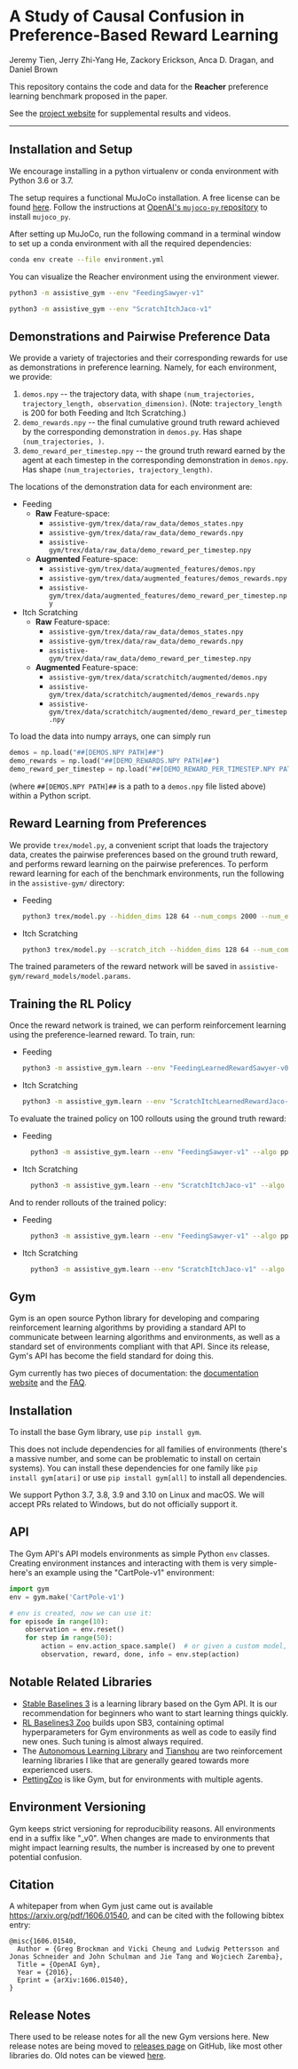 # A Study of Causal Confusion in Preference-Based Reward Learning
Jeremy Tien, Jerry Zhi-Yang He, Zackory Erickson, Anca D. Dragan, and Daniel Brown

This repository contains the code and data for the **Reacher** preference learning benchmark proposed in the paper. 

See the [project website](https://sites.google.com/view/causal-reward-confusion) for supplemental results and videos.
***

## Installation and Setup
We encourage installing in a python virtualenv or conda environment with Python 3.6 or 3.7.

The setup requires a functional MuJoCo installation. 
A free license can be found [here](https://github.com/openai/mujoco-py).
Follow the instructions at [OpenAI's `mujoco-py` repository](https://github.com/openai/mujoco-py) to install `mujoco_py`. 

After setting up MuJoCo, run the following command in a terminal window to set up a conda environment with all the required dependencies: 
```bash
conda env create --file environment.yml
```

You can visualize the Reacher environment using the environment viewer.  
```bash
python3 -m assistive_gym --env "FeedingSawyer-v1"
```
```bash
python3 -m assistive_gym --env "ScratchItchJaco-v1"
```


## Demonstrations and Pairwise Preference Data
We provide a variety of trajectories and their corresponding rewards for use as demonstrations in preference learning.
Namely, for each environment, we provide:
1. `demos.npy` -- the trajectory data, with shape `(num_trajectories, trajectory_length, observation_dimension)`. (Note: `trajectory_length` is 200 for both Feeding and Itch Scratching.) 
2. `demo_rewards.npy` -- the final cumulative ground truth reward achieved by the corresponding demonstration in `demos.py`. Has shape `(num_trajectories, )`. 
3. `demo_reward_per_timestep.npy` -- the ground truth reward earned by the agent at each timestep in the corresponding demonstration in `demos.npy`. Has shape `(num_trajectories, trajectory_length)`.

The locations of the demonstration data for each environment are:
- Feeding
    - **Raw** Feature-space: 
        - `assistive-gym/trex/data/raw_data/demos_states.npy`
        - `assistive-gym/trex/data/raw_data/demo_rewards.npy`
        - `assistive-gym/trex/data/raw_data/demo_reward_per_timestep.npy`
    - **Augmented** Feature-space: 
        - `assistive-gym/trex/data/augmented_features/demos.npy`
        - `assistive-gym/trex/data/augmented_features/demos_rewards.npy`
        - `assistive-gym/trex/data/augmented_features/demo_reward_per_timestep.npy`
- Itch Scratching
    - **Raw** Feature-space: 
        - `assistive-gym/trex/data/raw_data/demos_states.npy`
        - `assistive-gym/trex/data/raw_data/demo_rewards.npy`
        - `assistive-gym/trex/data/raw_data/demo_reward_per_timestep.npy`
    - **Augmented** Feature-space: 
        - `assistive-gym/trex/data/scratchitch/augmented/demos.npy`
        - `assistive-gym/trex/data/scratchitch/augmented/demos_rewards.npy`
        - `assistive-gym/trex/data/scratchitch/augmented/demo_reward_per_timestep.npy`
        
To load the data into numpy arrays, one can simply run
```python
demos = np.load("##[DEMOS.NPY PATH]##")
demo_rewards = np.load("##[DEMO_REWARDS.NPY PATH]##")
demo_reward_per_timestep = np.load("##[DEMO_REWARD_PER_TIMESTEP.NPY PATH]##")
```
(where `##[DEMOS.NPY PATH]##` is a path to a `demos.npy` file listed above) within a Python script. 


## Reward Learning from Preferences
We provide `trex/model.py`, a convenient script that loads the trajectory data, creates the pairwise preferences based on the ground truth reward, and performs reward learning on the pairwise preferences. 
To perform reward learning for each of the benchmark environments, run the following in the `assistive-gym/` directory:
- Feeding
    ```bash
    python3 trex/model.py --hidden_dims 128 64 --num_comps 2000 --num_epochs 100 --patience 10 --lr 0.01 --weight_decay 0.01 --seed 0 --reward_model_path ./reward_models/model.params
    ```
- Itch Scratching
    ```bash
    python3 trex/model.py --scratch_itch --hidden_dims 128 64 --num_comps 2000 --num_epochs 100 --patience 10 --lr 0.01 --weight_decay 0.01 --seed $seed --reward_model_path ./reward_models/model.params
    ```
The trained parameters of the reward network will be saved in `assistive-gym/reward_models/model.params`.


## Training the RL Policy
Once the reward network is trained, we can perform reinforcement learning using the preference-learned reward. 
To train, run:
- Feeding
    ```bash
    python3 -m assistive_gym.learn --env "FeedingLearnedRewardSawyer-v0" --algo ppo --seed $seed --train --train-timesteps 1000000 --reward-net-path ./reward_models/model.params --save-dir ./trained_policies/
    ```
- Itch Scratching
    ```bash
    python3 -m assistive_gym.learn --env "ScratchItchLearnedRewardJaco-v0" --algo ppo --seed $seed --train --train-timesteps 1000000 --reward-net-path $reward_model_path --save-dir ./trained_policies/
    ```
 
To evaluate the trained policy on 100 rollouts using the ground truth reward:
- Feeding
    ```bash
      python3 -m assistive_gym.learn --env "FeedingSawyer-v1" --algo ppo --evaluate --eval-episodes 100 --seed 3 --verbose --load-policy-path ./trained_policies/ppo/FeedingLearnedRewardSawyer-v0/checkpoint_000053/checkpoint-53
    ```
- Itch Scratching
    ```bash
      python3 -m assistive_gym.learn --env "ScratchItchJaco-v1" --algo ppo --evaluate --eval-episodes 100 --seed 3 --verbose --load-policy-path ./trained_policies/ppo/ScratchItchLearnedRewardJaco-v0/checkpoint_000053/checkpoint-53
    ```

And to render rollouts of the trained policy:
- Feeding
    ```bash
      python3 -m assistive_gym.learn --env "FeedingSawyer-v1" --algo ppo --render --render-episodes 3 --seed 3 --load-policy-path ./trained_policies/ppo/FeedingLearnedRewardSawyer-v0/checkpoint_000053/checkpoint-53
    ```
- Itch Scratching
    ```bash
      python3 -m assistive_gym.learn --env "ScratchItchJaco-v1" --algo ppo --render --render-episodes 3 --seed 3 --load-policy-path ./trained_policies/ppo/ScratchItchLearnedRewardJaco-v0/checkpoint_000053/checkpoint-53
    ```


## Gym

Gym is an open source Python library for developing and comparing reinforcement learning algorithms by providing a standard API to communicate between learning algorithms and environments, as well as a standard set of environments compliant with that API. Since its release, Gym's API has become the field standard for doing this.

Gym currently has two pieces of documentation: the [documentation website](http://gym.openai.com) and the [FAQ](https://github.com/openai/gym/wiki/FAQ).

## Installation

To install the base Gym library, use `pip install gym`.

This does not include dependencies for all families of environments (there's a massive number, and some can be problematic to install on certain systems). You can install these dependencies for one family like `pip install gym[atari]` or use `pip install gym[all]` to install all dependencies.

We support Python 3.7, 3.8, 3.9 and 3.10 on Linux and macOS. We will accept PRs related to Windows, but do not officially support it.

## API

The Gym API's API models environments as simple Python `env` classes. Creating environment instances and interacting with them is very simple- here's an example using the "CartPole-v1" environment:

```python
import gym 
env = gym.make('CartPole-v1')

# env is created, now we can use it: 
for episode in range(10): 
    observation = env.reset()
    for step in range(50):
        action = env.action_space.sample()  # or given a custom model, action = policy(observation)
        observation, reward, done, info = env.step(action)
```

## Notable Related Libraries

* [Stable Baselines 3](https://github.com/DLR-RM/stable-baselines3) is a learning library based on the Gym API. It is our recommendation for beginners who want to start learning things quickly.
* [RL Baselines3 Zoo](https://github.com/DLR-RM/rl-baselines3-zoo) builds upon SB3, containing optimal hyperparameters for Gym environments as well as code to easily find new ones. Such tuning is almost always required.
* The [Autonomous Learning Library](https://github.com/cpnota/autonomous-learning-library) and [Tianshou](https://github.com/thu-ml/tianshou) are two reinforcement learning libraries I like that are generally geared towards more experienced users.
* [PettingZoo](https://github.com/Farama-Foundation/PettingZoo) is like Gym, but for environments with multiple agents.

## Environment Versioning

Gym keeps strict versioning for reproducibility reasons. All environments end in a suffix like "\_v0".  When changes are made to environments that might impact learning results, the number is increased by one to prevent potential confusion.

## Citation

A whitepaper from when Gym just came out is available https://arxiv.org/pdf/1606.01540, and can be cited with the following bibtex entry:

```
@misc{1606.01540,
  Author = {Greg Brockman and Vicki Cheung and Ludwig Pettersson and Jonas Schneider and John Schulman and Jie Tang and Wojciech Zaremba},
  Title = {OpenAI Gym},
  Year = {2016},
  Eprint = {arXiv:1606.01540},
}
```

## Release Notes

There used to be release notes for all the new Gym versions here. New release notes are being moved to [releases page](https://github.com/openai/gym/releases) on GitHub, like most other libraries do. Old notes can be viewed [here](https://github.com/openai/gym/blob/31be35ecd460f670f0c4b653a14c9996b7facc6c/README.rst).
